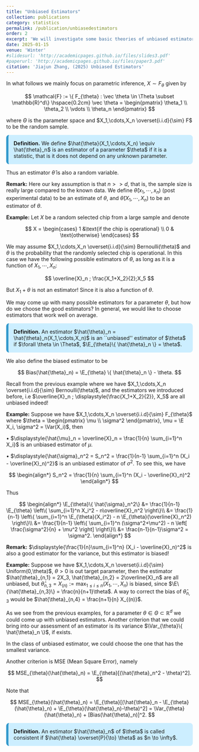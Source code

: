 ```yaml
---
title: "Unbiased Estimators"
collection: publications
category: statistics
permalink: /publication/unbiasedestimators
order: 2
excerpt: 'We will investigate some basic theories of unbiased estimators'
date: 2025-01-15
venue: 'Winter'
#slidesurl: 'http://academicpages.github.io/files/slides3.pdf'
#paperurl: 'http://academicpages.github.io/files/paper3.pdf'
citation: 'Jiajun Zhang, (2025) Unbiased Estimators'
---
```


In what follows we mainly focus on parametric inference, $X \sim F_{\theta}$ given by

$$
\mathcal{F} := \{ F_{\theta} : \vec \theta \in \Theta \subset \mathbb{R}^d\} \hspace{0.2cm} \vec \theta = \begin{pmatrix} \theta_1 \\ \theta_2 \\ \vdots \\ \theta_n \end{pmatrix}
$$

where $\Theta$ is the parameter space and $X_1,\cdots,X_n \overset{i.i.d}{\sim} F$ to be the random sample.

<div style="background-color: #cceeff; padding: 1em; border-left: 6px solid #3399cc; border-radius: 8px; margin: 1em 0;">
  <strong>Definition.</strong> We define $\hat{\theta}(X_1,\cdots,X_n) \equiv \hat{\theta}_n$ is an estimator of a parameter $\theta$ if it is a statistic, that is it does not depend on any unknown parameter.
</div>



Thus an estimator $\hat{\theta}$ is also a random variable.

**Remark:** Here our key assumption is that $n>>d$, that is, the sample size is really large compared to the known data. We define $\hat{\theta}(x_1,\cdots,x_n)$ (post experimental data) to be an estimate of $\theta$, and $\hat{\theta}(X_1,\cdots,X_n)$ to be an estimator of $\theta$.

**Example:** Let $X$ be a random selected chip from a large sample and denote

$$
X = \begin{cases} 1 &\text{if the chip is operational} \\ 0 & \text{otherwise} \end{cases}
$$

We may assume $X_1,\cdots,X_n \overset{i.i.d}{\sim} Bernoulli(\theta)$ and $\theta$ is the probability that the randomly selected chip is operational. In this case we have the following possible estimators of $\theta$, as long as it is a function of $X_1,\cdots,X_n$:

$$
\overline{X}_n ; \frac{X_1+X_2}{2};X_5
$$

But $X_1+\theta$ is not an estimator! Since it is also a function of $\theta$.

We may come up with many possible estimators for a parameter $\theta$, but how do we choose the good estimators? In general, we would like to choose estimators that work well on average.



<div style="background-color: #cceeff; padding: 1em; border-left: 6px solid #3399cc; border-radius: 8px; margin: 1em 0;">
  <strong>Definition.</strong> An estimator $\hat{\theta}_n = \hat{\theta}_n(X_1,\cdots,X_n)$ is an ``unbiased'' estimator of $\theta$ if $\forall \theta \in \Theta$, $\E_{\theta}\{ \hat{\theta}_n \} = \theta$.
</div>



We also define the biased estimator to be

$$
Bias(\hat{\theta}_n) = \E_{\theta} \{ \hat{\theta}_n \} - \theta.
$$

Recall from the previous example where we have $X_1,\cdots,X_n \overset{i.i.d}{\sim} Bernoulli(\theta)$, and the estimators we introduced before, i.e $\overline{X}_n ; \displaystyle{\frac{X_1+X_2}{2}}, X_5$ are all unbiased indeed!


**Example:** Suppose we have $X_1,\cdots,X_n \overset{i.i.d}{\sim} F_{\theta}$ where $\theta = \begin{pmatrix} \mu \\ \sigma^2 \end{pmatrix}, \mu = \E X_i, \sigma^2 = \Var(X_i)$, then

$\bullet$ $\displaystyle{\hat{\mu}_n = \overline{X}_n = \frac{1}{n} \sum_{i=1}^n X_i}$ is an unbiased estimator of $\mu$.

$\bullet$ $\displaystyle{\hat{\sigma}_n^2 = S_n^2 = \frac{1}{n-1} \sum_{i=1}^n (X_i - \overline{X}_n)^2}$ is  an unbiased estimator of $\sigma^2$. To see this, we have

$$
\begin{align*}
S_n^2 = \frac{1}{n} \sum_{i=1}^n (X_i - \overline{X}_n)^2
\end{align*}
$$

Thus

$$
\begin{align*}
\E_{\theta}\{ \hat{\sigma}_n^2\} &= \frac{1}{n-1} \E_{\theta} \left\{ \sum_{i=1}^n X_i^2 - n\overline{X}_n^2 \right\}\\
&= \frac{1}{n-1} \left\{ \sum_{i=1}^n \E_{\theta}(X_i^2) - n \E_{\theta}(\overline{X}_n^2) \right\}\\
&= \frac{1}{n-1} \left\{ \sum_{i=1}^n (\sigma^2+\mu^2) - n \left[ \frac{\sigma^2}{n} + \mu^2 \right] \right\}\\
&= \frac{n-1}{n-1}\sigma^2 = \sigma^2.
\end{align*}
$$


**Remark:** $\displaystyle{\frac{1}{n}\sum_{i=1}^n} (X_i - \overline{X}_n)^2$ is also a good estimator for the variance, but this estimator is biased!

**Example:** Suppose we have $X_1,\cdots,X_n \overset{i.i.d}{\sim} Uniform(0,\theta)$, $\theta>0$ is out target parameter, then the estimator $\hat{\theta}_{n,1} = 2X_3, \hat{\theta}_{n,2} = 2\overline{X}_n$ are all unbiased, but $\hat{\theta}_{n,3} = X_{(n)} := \max_{1 \leq i \leq n}(X_1,\cdots,X_n)$ is biased, since $\E\{\hat{\theta}_{n,3}\} = \frac{n}{n+1}\theta$. A way to correct the bias of $\hat{\theta}_{n,3}$ would be $\hat{\theta}_{n,4} = \frac{n+1}{n} X_{(n)}$.

As we see from the previous examples, for a parameter $\theta \in \Theta \subset \mathbb{R}^d$ we could come up with unbiased estimators. Another criterion that we could bring into our assessment of an estimator is its variance $\Var_{\theta}\{ \hat{\theta}_n \}$, if exists.

In the class of unbiased estimator, we could choose the one that has the smallest variance.

Another criterion is MSE (Mean Square Error), namely

$$
MSE_{\theta}(\hat{\theta}_n) = \E_{\theta}[(\hat{\theta}_n^2 - \theta)^2].
$$

Note that

$$
MSE_{\theta}(\hat{\theta}_n) = \E_{\theta}[(\hat{\theta}_n - \E_{\theta}(\hat{\theta}_n) + \E_{\theta}(\hat{\theta}_n)-\theta)^2] = \Var_{\theta}(\hat{\theta}_n) + [Bias(\hat{\theta}_n)]^2.
$$


<div style="background-color: #cceeff; padding: 1em; border-left: 6px solid #3399cc; border-radius: 8px; margin: 1em 0;">
  <strong>Definition.</strong> An estimator $\hat{\theta}_n$ of $\theta$ is called consistent if $\hat{\theta} \overset{P}{\to} \theta$ as $n \to \infty$.
</div>

































